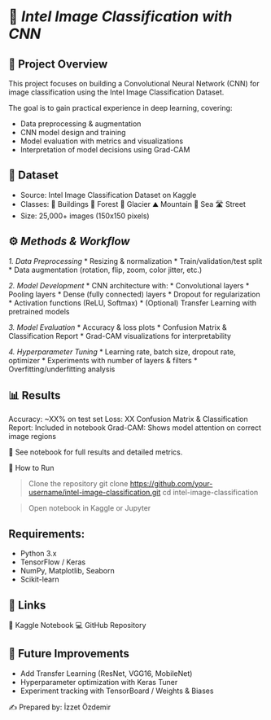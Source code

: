 # 🧠 *Intel Image Classification with CNN*

## 📌 Project Overview

This project focuses on building a Convolutional Neural Network (CNN) for image classification using the Intel Image Classification Dataset.

The goal is to gain practical experience in deep learning, covering:
* Data preprocessing & augmentation
* CNN model design and training
* Model evaluation with metrics and visualizations
* Interpretation of model decisions using Grad-CAM

## 📂 Dataset
* Source: Intel Image Classification Dataset on Kaggle
* Classes:
  🏢 Buildings
  🌳 Forest
  🧊 Glacier
  ⛰️ Mountain
  🌊 Sea
  🛣️ Street
* Size: 25,000+ images (150x150 pixels)

## ⚙️ *Methods & Workflow*
*1. Data Preprocessing*
    * Resizing & normalization
    * Train/validation/test split
    * Data augmentation (rotation, flip, zoom, color jitter, etc.)

*2. Model Development*
    * CNN architecture with:
      * Convolutional layers
      * Pooling layers
      * Dense (fully connected) layers
      * Dropout for regularization
      * Activation functions (ReLU, Softmax)
    * (Optional) Transfer Learning with pretrained models

*3. Model Evaluation*
    * Accuracy & loss plots
    * Confusion Matrix & Classification Report
    * Grad-CAM visualizations for interpretability

*4. Hyperparameter Tuning*
    * Learning rate, batch size, dropout rate, optimizer
    * Experiments with number of layers & filters
    * Overfitting/underfitting analysis

## 📊 Results
Accuracy: ~XX% on test set
Loss: XX
Confusion Matrix & Classification Report: Included in notebook
Grad-CAM: Shows model attention on correct image regions

📌 See notebook for full results and detailed metrics.

🚀 How to Run
> Clone the repository
> git clone https://github.com/your-username/intel-image-classification.git
> cd intel-image-classification

> Open notebook in Kaggle or Jupyter


## Requirements:
* Python 3.x
* TensorFlow / Keras
* NumPy, Matplotlib, Seaborn
* Scikit-learn

## 📎 Links
   📓 Kaggle Notebook
   💻 GitHub Repository

## 📢 Future Improvements

* Add Transfer Learning (ResNet, VGG16, MobileNet)
* Hyperparameter optimization with Keras Tuner
* Experiment tracking with TensorBoard / Weights & Biases

✍️ Prepared by: İzzet Özdemir
